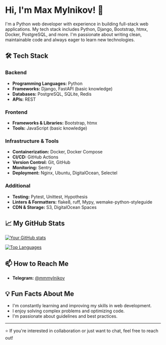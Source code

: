 # Hi, I'm Max Mylnikov! 👋

I'm a Python web developer with experience in building full-stack web applications. My tech stack includes Python, Django, Bootstrap, htmx, Docker, PostgreSQL, and more. I'm passionate about writing clean, maintainable code and always eager to learn new technologies.

## 🛠️ Tech Stack

### Backend
- **Programming Languages:** Python
- **Frameworks:** Django, FastAPI (basic knowledge)
- **Databases:** PostgreSQL, SQLite, Redis
- **APIs:** REST

### Frontend
- **Frameworks & Libraries:** Bootstrap, htmx
- **Tools:** JavaScript (basic knowledge)

### Infrastructure & Tools
- **Containerization:** Docker, Docker Compose
- **CI/CD:** GitHub Actions
- **Version Control:** Git, GitHub
- **Monitoring:** Sentry
- **Deployment:** Nginx, Ubuntu, DigitalOcean, Selectel

### Additional
- **Testing:** Pytest, Unittest, Hypothesis
- **Linters & Formatters:** flake8, ruff, Mypy, wemake-python-styleguide
- **CDN & Storage:** S3, DigitalOcean Spaces


## 📈 My GitHub Stats

[![Your GitHub stats](https://github-readme-stats.vercel.app/api?username=mmmylnikov&show_icons=true&theme=transparent&rank_icon=github)](https://github.com/mmmylnikov)

[![Top Languages](https://github-readme-stats.vercel.app/api/top-langs/?username=mmmylnikov&layout=donut&theme=transparent)](https://github.com/mmmylnikov)

## 📫 How to Reach Me

- **Telegram:** [@mmmylnikov](https://t.me/mmmylnikov)

## 💡 Fun Facts About Me

- I'm constantly learning and improving my skills in web development.
- I enjoy solving complex problems and optimizing code.
- I'm passionate about guidelines and best practices.

---

⭐ If you're interested in collaboration or just want to chat, feel free to reach out!